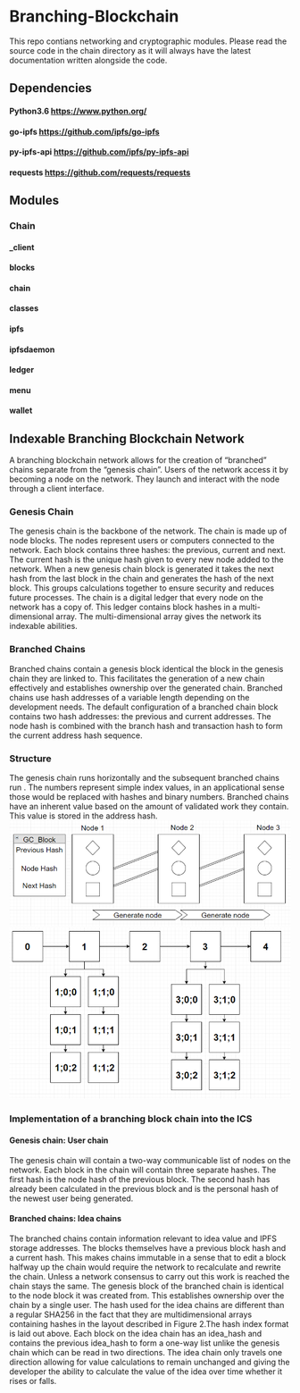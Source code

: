 # Branching-Blockchain
This repo contians networking and cryptographic modules. Please read the source code in the chain directory as it will always have the latest documentation written alongside the code. 


## Dependencies
#### Python3.6 https://www.python.org/
#### go-ipfs https://github.com/ipfs/go-ipfs
#### py-ipfs-api https://github.com/ipfs/py-ipfs-api
#### requests https://github.com/requests/requests

## Modules
### Chain
#### _client
#### blocks
#### chain
#### classes
#### ipfs 
#### ipfsdaemon
#### ledger 
#### menu
#### wallet

## Indexable Branching Blockchain Network
A branching blockchain network allows for the creation of “branched” chains separate from the “genesis chain”. Users of the network access it by becoming a node on the network. They launch and interact with the node through a client interface. 
### Genesis Chain
The genesis chain is the backbone of the network. The chain is made up of node blocks. The nodes represent users or computers connected to the network. Each block contains three hashes: the previous, current and next. The current hash is the unique hash given to every new node added to the network.  When a new genesis chain block is generated it takes the next hash from the last block in the chain and generates the hash of the next block. This groups calculations together to ensure security and reduces future processes. The chain is a digital ledger that every node on the network has a copy of. This ledger contains block hashes in a multi-dimensional array. The multi-dimensional array gives the network its indexable abilities. 
### Branched Chains
Branched chains contain a genesis block identical the block in the genesis chain they are linked to. This facilitates the generation of a new chain effectively and establishes ownership over the generated chain. Branched chains use hash addresses of a variable length depending on the development needs. The default configuration of a branched chain block contains two hash addresses: the previous and current addresses. The node hash is combined with the branch hash and transaction hash to form the current address hash sequence. 
### Structure 
The genesis chain runs horizontally and the subsequent branched chains run . The numbers represent simple index values, in an applicational sense those would be replaced with hashes and binary numbers. Branched chains have an inherent value based on the amount of validated work they contain. This value is stored in the address hash. 
![alt text](media/gc.PNG)
![alt text](media/bbci.PNG)

### Implementation of a branching block chain into the ICS
#### Genesis chain: User chain
The genesis chain will contain a two-way communicable list of nodes on the network. Each block in the chain will contain three separate hashes. The first hash is the node hash of the previous block. The second hash has already been calculated in the previous block and is the personal hash of the newest user being generated. 
#### Branched chains: Idea chains
The branched chains contain information relevant to idea value and IPFS storage addresses. The blocks themselves have a previous block hash and a current hash. This makes chains immutable in a sense that to edit a block halfway up the chain would require the network to recalculate and rewrite the chain. Unless a network consensus to carry out this work is reached the chain stays the same.  The genesis block of the branched chain is identical to the node block it was created from. This establishes ownership over the chain by a single user. The hash used for the idea chains are different than a regular SHA256 in the fact that they are multidimensional arrays containing hashes in the layout described in Figure 2.The hash index format is laid out above. Each block on the idea chain has an idea_hash and contains the previous idea_hash to form a one-way list unlike the genesis chain which can be read in two directions. The idea chain only travels one direction allowing for value calculations to remain unchanged and giving the developer the ability to calculate the value of the idea over time whether it rises or falls. 

